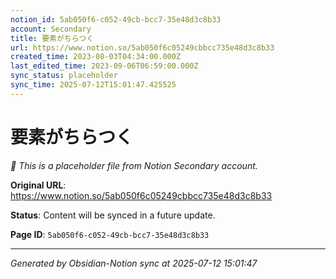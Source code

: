 ```yaml
---
notion_id: 5ab050f6-c052-49cb-bcc7-35e48d3c8b33
account: Secondary
title: 要素がちらつく
url: https://www.notion.so/5ab050f6c05249cbbcc735e48d3c8b33
created_time: 2023-08-03T04:34:00.000Z
last_edited_time: 2023-09-06T06:59:00.000Z
sync_status: placeholder
sync_time: 2025-07-12T15:01:47.425525
---
```


# 要素がちらつく

*🔄 This is a placeholder file from Notion Secondary account.*

**Original URL**: https://www.notion.so/5ab050f6c05249cbbcc735e48d3c8b33

**Status**: Content will be synced in a future update.

**Page ID**: `5ab050f6-c052-49cb-bcc7-35e48d3c8b33`

---

*Generated by Obsidian-Notion sync at 2025-07-12 15:01:47*

